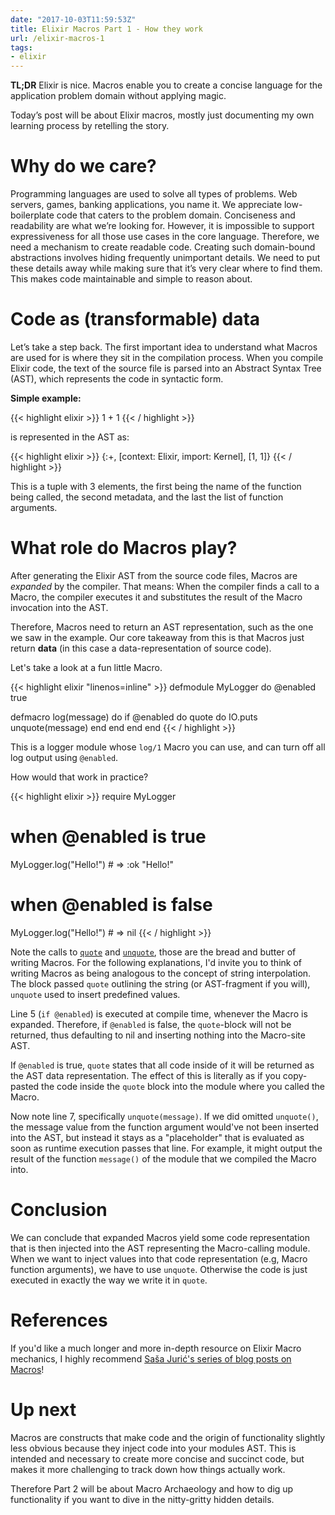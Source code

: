 ```yaml
---
date: "2017-10-03T11:59:53Z"
title: Elixir Macros Part 1 - How they work
url: /elixir-macros-1
tags:
- elixir
---
```


**TL;DR** Elixir is nice. Macros enable you to create a concise language for the application problem domain without applying magic.

Today’s post will be about Elixir macros, mostly just documenting my own learning process by retelling the story.

# Why do we care?

Programming languages are used to solve all types of problems. Web servers, games, banking applications, you name it. We appreciate low-boilerplate code that caters to the problem domain. Conciseness and readability are what we’re looking for. However, it is impossible to support expressiveness for all those use cases in the core language. Therefore, we need a mechanism to create readable code.
Creating such domain-bound abstractions involves hiding frequently unimportant details. We need to put these details away while making sure that it’s very clear where to find them. This makes code maintainable and simple to reason about.

# Code as (transformable) data

Let’s take a step back. The first important idea to understand what Macros are used for is where they sit in the compilation process. When you compile Elixir code, the text of the source file is parsed into an Abstract Syntax Tree (AST), which represents the code in syntactic form.

**Simple example:**


{{< highlight elixir >}}
1 + 1
{{< / highlight >}}

is represented in the AST as:

{{< highlight elixir >}}
{:+, [context: Elixir, import: Kernel], [1, 1]}
{{< / highlight >}}

This is a tuple with 3 elements, the first being the name of the function being called, the second metadata, and the last the list of function arguments.

# What role do Macros play?

After generating the Elixir AST from the source code files, Macros are _expanded_ by the compiler.
That means: When the compiler finds a call to a Macro, the compiler executes it and substitutes the result of the Macro invocation into the AST.

Therefore, Macros need to return an AST representation, such as the one we saw in the example.
Our core takeaway from this is that Macros just return **data** (in this case a data-representation of source code).

Let's take a look at a fun little Macro.

{{< highlight elixir "linenos=inline" >}}
defmodule MyLogger do
  @enabled true

  defmacro log(message) do
    if @enabled do
      quote do
        IO.puts unquote(message)
      end
    end
  end
end
{{< / highlight >}}

This is a logger module whose `log/1` Macro you can use, and can turn off all log output using `@enabled`.

How would that work in practice?

{{< highlight elixir >}}
require MyLogger

# when @enabled is true
MyLogger.log("Hello!") # => :ok
"Hello!"

# when @enabled is false
MyLogger.log("Hello!") # => nil
{{< / highlight >}}

Note the calls to [`quote`](https://hexdocs.pm/elixir/Kernel.SpecialForms.html#quote/2) and [`unquote`](https://hexdocs.pm/elixir/Kernel.SpecialForms.html#unquote/1), those are the bread and butter of writing Macros. For the following explanations, I'd invite you to think of writing Macros as being analogous to the concept of string interpolation. The block passed `quote` outlining the string (or AST-fragment if you will), `unquote` used to insert predefined values.

Line 5 (`if @enabled`) is executed at compile time, whenever the Macro is expanded.
Therefore, if `@enabled` is false, the `quote`-block will not be returned, thus defaulting to nil and inserting nothing into the Macro-site AST.

If `@enabled` is true, `quote` states that all code inside of it will be returned as the AST data representation. The effect of this is literally as if you copy-pasted the code inside the `quote` block into the module where you called the Macro.

Now note line 7, specifically `unquote(message)`. If we did omitted `unquote()`, the message value from the function argument would've not been inserted into the AST, but instead it stays as a "placeholder" that is evaluated as soon as runtime execution passes that line. For example, it might output the result of the function `message()` of the module that we compiled the Macro into.

# Conclusion

We can conclude that expanded Macros yield some code representation that is then injected into the AST representing the Macro-calling module. When we want to inject values into that code representation (e.g, Macro function arguments), we have to use `unquote`. Otherwise the code is just executed in exactly the way we write it in `quote`.

# References

If you'd like a much longer and more in-depth resource on Elixir Macro mechanics, I highly recommend [Saša Jurić's series of blog posts on Macros](http://www.theerlangelist.com/article/macros_1)!

# Up next

Macros are constructs that make code and the origin of functionality slightly less obvious because they inject code into your modules AST. This is intended and necessary to create more concise and succinct code, but makes it more challenging to track down how things actually work.

Therefore Part 2 will be about Macro Archaeology and how to dig up functionality if you want to dive in the nitty-gritty hidden details.
